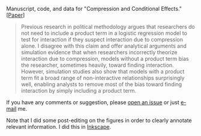 Manuscript, code, and data for "Compression and Conditional Effects." [[Paper](http://www.carlislerainey.com/files/compress.pdf)]

> Previous research in political methodology argues that researchers do not need to include a product term in a logistic regression model to test for interaction if they suspect interaction due to compression alone. I disagree with this claim and offer analytical arguments and simulation evidence that when researchers incorrectly theorize interaction due to compression, models without a product term bias the researcher, sometimes heavily, toward finding interaction. However, simulation studies also show that models with a product term fit a broad range of non-interactive relationships surprisingly well, enabling analysts to remove most of the bias toward finding interaction by simply including a product term.

If you have any comments or suggestion, please [open an issue](https://github.com/carlislerainey/compress/issues) or just [e-mail](mailto:carlislerainey@gmail.com) me.

Note that I did some post-editing on the figures in order to clearly annotate relevant information. I did this in [Inkscape](http://www.inkscape.org/en/).